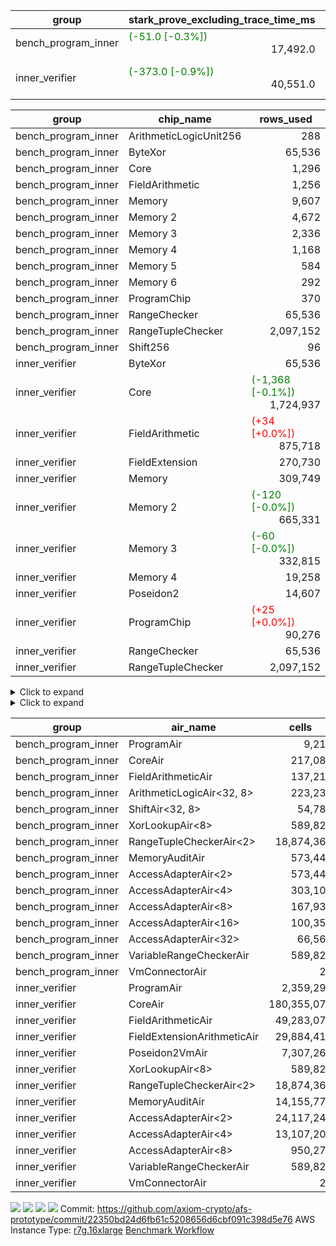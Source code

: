| group | stark_prove_excluding_trace_time_ms | total_cells | total_cells_used | total_proof_time_ms | trace_gen_time_ms | verify_program_compile_ms |
| --- | --- | --- | --- | --- | --- | --- |
| bench_program_inner | <span style="color: green">(-51.0 [-0.3%])</span> <div style='text-align: right'>17,492.0</div>  | <div style='text-align: right'>22,480,404</div>  | <div style='text-align: right'>2,730,425</div>  | <span style="color: green">(-51.0 [-0.3%])</span> <div style='text-align: right'>17,611.0</div>  | <div style='text-align: right'>119.0</div>  |  |
| inner_verifier | <span style="color: green">(-373.0 [-0.9%])</span> <div style='text-align: right'>40,551.0</div>  | <div style='text-align: right'>341,573,652</div>  | <span style="color: green">(-91,334 [-0.1%])</span> <div style='text-align: right'>178,284,833</div>  | <span style="color: green">(-356.0 [-0.6%])</span> <div style='text-align: right'>56,070.0</div>  | <span style="color: red">(+17.0 [+0.1%])</span> <div style='text-align: right'>15,519.0</div>  | <span style="color: green">(-4.0 [-1.0%])</span> <div style='text-align: right'>393.0</div>  |

| group | chip_name | rows_used |
| --- | --- | --- |
| bench_program_inner | ArithmeticLogicUnit256 | <div style='text-align: right'>288</div>  |
| bench_program_inner | ByteXor | <div style='text-align: right'>65,536</div>  |
| bench_program_inner | Core | <div style='text-align: right'>1,296</div>  |
| bench_program_inner | FieldArithmetic | <div style='text-align: right'>1,256</div>  |
| bench_program_inner | Memory | <div style='text-align: right'>9,607</div>  |
| bench_program_inner | Memory 2 | <div style='text-align: right'>4,672</div>  |
| bench_program_inner | Memory 3 | <div style='text-align: right'>2,336</div>  |
| bench_program_inner | Memory 4 | <div style='text-align: right'>1,168</div>  |
| bench_program_inner | Memory 5 | <div style='text-align: right'>584</div>  |
| bench_program_inner | Memory 6 | <div style='text-align: right'>292</div>  |
| bench_program_inner | ProgramChip | <div style='text-align: right'>370</div>  |
| bench_program_inner | RangeChecker | <div style='text-align: right'>65,536</div>  |
| bench_program_inner | RangeTupleChecker | <div style='text-align: right'>2,097,152</div>  |
| bench_program_inner | Shift256 | <div style='text-align: right'>96</div>  |
| inner_verifier | ByteXor | <div style='text-align: right'>65,536</div>  |
| inner_verifier | Core | <span style="color: green">(-1,368 [-0.1%])</span> <div style='text-align: right'>1,724,937</div>  |
| inner_verifier | FieldArithmetic | <span style="color: red">(+34 [+0.0%])</span> <div style='text-align: right'>875,718</div>  |
| inner_verifier | FieldExtension | <div style='text-align: right'>270,730</div>  |
| inner_verifier | Memory | <div style='text-align: right'>309,749</div>  |
| inner_verifier | Memory 2 | <span style="color: green">(-120 [-0.0%])</span> <div style='text-align: right'>665,331</div>  |
| inner_verifier | Memory 3 | <span style="color: green">(-60 [-0.0%])</span> <div style='text-align: right'>332,815</div>  |
| inner_verifier | Memory 4 | <div style='text-align: right'>19,258</div>  |
| inner_verifier | Poseidon2 | <div style='text-align: right'>14,607</div>  |
| inner_verifier | ProgramChip | <span style="color: red">(+25 [+0.0%])</span> <div style='text-align: right'>90,276</div>  |
| inner_verifier | RangeChecker | <div style='text-align: right'>65,536</div>  |
| inner_verifier | RangeTupleChecker | <div style='text-align: right'>2,097,152</div>  |

<details>
<summary>Click to expand</summary>

| group | dsl_ir | opcode | frequency |
| --- | --- | --- | --- |
| bench_program_inner |  | JAL | <div style='text-align: right'>1</div>  |
| bench_program_inner |  | STOREW | <div style='text-align: right'>2</div>  |
| bench_program_inner | Add256 | ADD<32,8> | <div style='text-align: right'>64</div>  |
| bench_program_inner | AddVI | ADD | <div style='text-align: right'>448</div>  |
| bench_program_inner | Alloc | ADD | <div style='text-align: right'>388</div>  |
| bench_program_inner | Alloc | LOADW | <div style='text-align: right'>388</div>  |
| bench_program_inner | Alloc | MUL | <div style='text-align: right'>388</div>  |
| bench_program_inner | And256 | AND<32,8> | <div style='text-align: right'>32</div>  |
| bench_program_inner | EqualTo256 | EQ<32,8> | <div style='text-align: right'>32</div>  |
| bench_program_inner | For | ADD | <div style='text-align: right'>32</div>  |
| bench_program_inner | For | BNE | <div style='text-align: right'>33</div>  |
| bench_program_inner | For | JAL | <div style='text-align: right'>1</div>  |
| bench_program_inner | For | STOREW | <div style='text-align: right'>1</div>  |
| bench_program_inner | Halt | TERMINATE | <div style='text-align: right'>1</div>  |
| bench_program_inner | IfEqI | BNE | <div style='text-align: right'>128</div>  |
| bench_program_inner | ImmV | STOREW | <div style='text-align: right'>517</div>  |
| bench_program_inner | LessThanI256 | SLT<32,8> | <div style='text-align: right'>32</div>  |
| bench_program_inner | LessThanU256 | LT<32,8> | <div style='text-align: right'>32</div>  |
| bench_program_inner | LoadV | LOADW | <div style='text-align: right'>96</div>  |
| bench_program_inner | Or256 | OR<32,8> | <div style='text-align: right'>32</div>  |
| bench_program_inner | ShiftLeft256 | SLL<32,8> | <div style='text-align: right'>32</div>  |
| bench_program_inner | ShiftRightArith256 | SRA<32,8> | <div style='text-align: right'>32</div>  |
| bench_program_inner | ShiftRightLogic256 | SRL<32,8> | <div style='text-align: right'>32</div>  |
| bench_program_inner | StoreV | STOREW | <div style='text-align: right'>128</div>  |
| bench_program_inner | Sub256 | SUB<32,8> | <div style='text-align: right'>32</div>  |
| bench_program_inner | Xor256 | XOR<32,8> | <div style='text-align: right'>32</div>  |
| inner_verifier |  | JAL | <div style='text-align: right'>1</div>  |
| inner_verifier |  | STOREW | <div style='text-align: right'>2</div>  |
| inner_verifier | AddE | FE4ADD | <div style='text-align: right'>69,594</div>  |
| inner_verifier | AddEFFI | LOADW | <div style='text-align: right'>147</div>  |
| inner_verifier | AddEFFI | STOREW | <div style='text-align: right'>441</div>  |
| inner_verifier | AddEFI | ADD | <div style='text-align: right'>156</div>  |
| inner_verifier | AddEI | ADD | <div style='text-align: right'>27,428</div>  |
| inner_verifier | AddFI | ADD | <span style="color: green">(-26 [-0.1%])</span> <div style='text-align: right'>22,112</div>  |
| inner_verifier | AddV | ADD | <div style='text-align: right'>8,513</div>  |
| inner_verifier | AddVI | ADD | <span style="color: red">(+60 [+0.0%])</span> <div style='text-align: right'>167,923</div>  |
| inner_verifier | Alloc | ADD | <div style='text-align: right'>31,675</div>  |
| inner_verifier | Alloc | LOADW | <div style='text-align: right'>31,675</div>  |
| inner_verifier | Alloc | MUL | <div style='text-align: right'>18,862</div>  |
| inner_verifier | AssertEqE | BNE | <div style='text-align: right'>144</div>  |
| inner_verifier | AssertEqEI | BNE | <div style='text-align: right'>4</div>  |
| inner_verifier | AssertEqF | BNE | <div style='text-align: right'>4,894</div>  |
| inner_verifier | AssertEqV | BNE | <div style='text-align: right'>1,300</div>  |
| inner_verifier | AssertEqVI | BNE | <span style="color: red">(+30 [+19.9%])</span> <div style='text-align: right'>181</div>  |
| inner_verifier | CycleTrackerEnd | CT_END | <div style='text-align: right'>38,416</div>  |
| inner_verifier | CycleTrackerStart | CT_START | <div style='text-align: right'>38,416</div>  |
| inner_verifier | DivE | BBE4DIV | <div style='text-align: right'>59,859</div>  |
| inner_verifier | DivEIN | BBE4DIV | <div style='text-align: right'>37</div>  |
| inner_verifier | DivEIN | STOREW | <div style='text-align: right'>148</div>  |
| inner_verifier | DivFIN | DIV | <div style='text-align: right'>89</div>  |
| inner_verifier | For | ADD | <div style='text-align: right'>275,889</div>  |
| inner_verifier | For | BNE | <div style='text-align: right'>299,947</div>  |
| inner_verifier | For | JAL | <div style='text-align: right'>24,058</div>  |
| inner_verifier | For | LOADW | <div style='text-align: right'>1,197</div>  |
| inner_verifier | For | STOREW | <div style='text-align: right'>22,861</div>  |
| inner_verifier | Halt | TERMINATE | <div style='text-align: right'>1</div>  |
| inner_verifier | HintBitsF | HINT_BITS | <div style='text-align: right'>22</div>  |
| inner_verifier | HintInputVec | HINT_INPUT | <div style='text-align: right'>12,813</div>  |
| inner_verifier | IfEq | BNE | <div style='text-align: right'>8,354</div>  |
| inner_verifier | IfEqI | BNE | <div style='text-align: right'>67,123</div>  |
| inner_verifier | IfEqI | JAL | <span style="color: green">(-1,669 [-9.8%])</span> <div style='text-align: right'>15,392</div>  |
| inner_verifier | IfNe | BEQ | <div style='text-align: right'>9,618</div>  |
| inner_verifier | IfNe | JAL | <div style='text-align: right'>25</div>  |
| inner_verifier | IfNeI | BEQ | <span style="color: red">(+45 [+3.7%])</span> <div style='text-align: right'>1,252</div>  |
| inner_verifier | ImmE | STOREW | <div style='text-align: right'>7,216</div>  |
| inner_verifier | ImmF | STOREW | <div style='text-align: right'>18,067</div>  |
| inner_verifier | ImmV | STOREW | <span style="color: red">(+1 [+0.0%])</span> <div style='text-align: right'>15,218</div>  |
| inner_verifier | LoadE | LOADW | <div style='text-align: right'>16,736</div>  |
| inner_verifier | LoadE | LOADW2 | <div style='text-align: right'>264,744</div>  |
| inner_verifier | LoadF | LOADW | <div style='text-align: right'>13,948</div>  |
| inner_verifier | LoadF | LOADW2 | <div style='text-align: right'>97,659</div>  |
| inner_verifier | LoadV | LOADW | <div style='text-align: right'>15,189</div>  |
| inner_verifier | LoadV | LOADW2 | <span style="color: red">(+225 [+0.3%])</span> <div style='text-align: right'>88,949</div>  |
| inner_verifier | MulE | BBE4MUL | <div style='text-align: right'>135,332</div>  |
| inner_verifier | MulEF | MUL | <div style='text-align: right'>2,060</div>  |
| inner_verifier | MulEFI | MUL | <div style='text-align: right'>536</div>  |
| inner_verifier | MulEI | BBE4MUL | <div style='text-align: right'>1,669</div>  |
| inner_verifier | MulEI | STOREW | <div style='text-align: right'>6,676</div>  |
| inner_verifier | MulF | MUL | <div style='text-align: right'>41,097</div>  |
| inner_verifier | MulFI | MUL | <div style='text-align: right'>15</div>  |
| inner_verifier | MulV | MUL | <div style='text-align: right'>682</div>  |
| inner_verifier | MulVI | MUL | <div style='text-align: right'>11,326</div>  |
| inner_verifier | NegE | MUL | <div style='text-align: right'>140</div>  |
| inner_verifier | Poseidon2CompressBabyBear | COMP_POS2 | <div style='text-align: right'>10,059</div>  |
| inner_verifier | Poseidon2PermuteBabyBear | PERM_POS2 | <div style='text-align: right'>4,548</div>  |
| inner_verifier | StoreE | STOREW | <div style='text-align: right'>12,624</div>  |
| inner_verifier | StoreE | STOREW2 | <div style='text-align: right'>13,860</div>  |
| inner_verifier | StoreF | STOREW | <div style='text-align: right'>15,414</div>  |
| inner_verifier | StoreF | STOREW2 | <div style='text-align: right'>35,176</div>  |
| inner_verifier | StoreHintWord | ADD | <div style='text-align: right'>121,525</div>  |
| inner_verifier | StoreHintWord | SHINTW | <div style='text-align: right'>135,020</div>  |
| inner_verifier | StoreV | STOREW | <div style='text-align: right'>1,702</div>  |
| inner_verifier | StoreV | STOREW2 | <div style='text-align: right'>31,889</div>  |
| inner_verifier | SubE | FE4SUB | <div style='text-align: right'>4,239</div>  |
| inner_verifier | SubEF | LOADW | <div style='text-align: right'>356,418</div>  |
| inner_verifier | SubEF | SUB | <div style='text-align: right'>118,806</div>  |
| inner_verifier | SubEFI | ADD | <div style='text-align: right'>596</div>  |
| inner_verifier | SubEI | ADD | <div style='text-align: right'>296</div>  |
| inner_verifier | SubV | SUB | <div style='text-align: right'>24,165</div>  |
| inner_verifier | SubVI | SUB | <div style='text-align: right'>1,386</div>  |
| inner_verifier | SubVIN | SUB | <div style='text-align: right'>441</div>  |

</details>

<details>
<summary>Click to expand</summary>

| group | air_name | dsl_ir | opcode | cells_used |
| --- | --- | --- | --- | --- |
| bench_program_inner | Audit |  | JAL | <div style='text-align: right'>19</div>  |
| bench_program_inner | CoreAir |  | JAL | <div style='text-align: right'>62</div>  |
| bench_program_inner | Audit |  | STOREW | <div style='text-align: right'>38</div>  |
| bench_program_inner | CoreAir |  | STOREW | <div style='text-align: right'>124</div>  |
| bench_program_inner | AccessAdapter<16> | Add256 | ADD<32,8> | <div style='text-align: right'>3,300</div>  |
| bench_program_inner | AccessAdapter<2> | Add256 | ADD<32,8> | <div style='text-align: right'>11,616</div>  |
| bench_program_inner | AccessAdapter<32> | Add256 | ADD<32,8> | <div style='text-align: right'>2,706</div>  |
| bench_program_inner | AccessAdapter<4> | Add256 | ADD<32,8> | <div style='text-align: right'>6,864</div>  |
| bench_program_inner | AccessAdapter<8> | Add256 | ADD<32,8> | <div style='text-align: right'>4,488</div>  |
| bench_program_inner | ArithmeticLogicAir<32, 8> | Add256 | ADD<32,8> | <div style='text-align: right'>11,008</div>  |
| bench_program_inner | Audit | Add256 | ADD<32,8> | <div style='text-align: right'>38,912</div>  |
| bench_program_inner | Audit | AddVI | ADD | <div style='text-align: right'>38</div>  |
| bench_program_inner | FieldArithmeticAir | AddVI | ADD | <div style='text-align: right'>13,888</div>  |
| bench_program_inner | FieldArithmeticAir | Alloc | ADD | <div style='text-align: right'>12,028</div>  |
| bench_program_inner | Audit | Alloc | LOADW | <div style='text-align: right'>285</div>  |
| bench_program_inner | CoreAir | Alloc | LOADW | <div style='text-align: right'>24,056</div>  |
| bench_program_inner | FieldArithmeticAir | Alloc | MUL | <div style='text-align: right'>12,028</div>  |
| bench_program_inner | AccessAdapter<16> | And256 | AND<32,8> | <div style='text-align: right'>1,600</div>  |
| bench_program_inner | AccessAdapter<2> | And256 | AND<32,8> | <div style='text-align: right'>5,632</div>  |
| bench_program_inner | AccessAdapter<32> | And256 | AND<32,8> | <div style='text-align: right'>1,312</div>  |
| bench_program_inner | AccessAdapter<4> | And256 | AND<32,8> | <div style='text-align: right'>3,328</div>  |
| bench_program_inner | AccessAdapter<8> | And256 | AND<32,8> | <div style='text-align: right'>2,176</div>  |
| bench_program_inner | ArithmeticLogicAir<32, 8> | And256 | AND<32,8> | <div style='text-align: right'>5,504</div>  |
| bench_program_inner | Audit | And256 | AND<32,8> | <div style='text-align: right'>19,456</div>  |
| bench_program_inner | ArithmeticLogicAir<32, 8> | EqualTo256 | EQ<32,8> | <div style='text-align: right'>5,504</div>  |
| bench_program_inner | Audit | EqualTo256 | EQ<32,8> | <div style='text-align: right'>608</div>  |
| bench_program_inner | FieldArithmeticAir | For | ADD | <div style='text-align: right'>992</div>  |
| bench_program_inner | CoreAir | For | BNE | <div style='text-align: right'>2,046</div>  |
| bench_program_inner | CoreAir | For | JAL | <div style='text-align: right'>62</div>  |
| bench_program_inner | Audit | For | STOREW | <div style='text-align: right'>19</div>  |
| bench_program_inner | CoreAir | For | STOREW | <div style='text-align: right'>62</div>  |
| bench_program_inner | CoreAir | Halt | TERMINATE | <div style='text-align: right'>62</div>  |
| bench_program_inner | CoreAir | IfEqI | BNE | <div style='text-align: right'>7,936</div>  |
| bench_program_inner | Audit | ImmV | STOREW | <div style='text-align: right'>2,717</div>  |
| bench_program_inner | CoreAir | ImmV | STOREW | <div style='text-align: right'>32,054</div>  |
| bench_program_inner | ArithmeticLogicAir<32, 8> | LessThanI256 | SLT<32,8> | <div style='text-align: right'>5,504</div>  |
| bench_program_inner | Audit | LessThanI256 | SLT<32,8> | <div style='text-align: right'>608</div>  |
| bench_program_inner | ArithmeticLogicAir<32, 8> | LessThanU256 | LT<32,8> | <div style='text-align: right'>5,504</div>  |
| bench_program_inner | Audit | LessThanU256 | LT<32,8> | <div style='text-align: right'>608</div>  |
| bench_program_inner | Audit | LoadV | LOADW | <div style='text-align: right'>57</div>  |
| bench_program_inner | CoreAir | LoadV | LOADW | <div style='text-align: right'>5,952</div>  |
| bench_program_inner | AccessAdapter<16> | Or256 | OR<32,8> | <div style='text-align: right'>1,600</div>  |
| bench_program_inner | AccessAdapter<2> | Or256 | OR<32,8> | <div style='text-align: right'>5,632</div>  |
| bench_program_inner | AccessAdapter<32> | Or256 | OR<32,8> | <div style='text-align: right'>1,312</div>  |
| bench_program_inner | AccessAdapter<4> | Or256 | OR<32,8> | <div style='text-align: right'>3,328</div>  |
| bench_program_inner | AccessAdapter<8> | Or256 | OR<32,8> | <div style='text-align: right'>2,176</div>  |
| bench_program_inner | ArithmeticLogicAir<32, 8> | Or256 | OR<32,8> | <div style='text-align: right'>5,504</div>  |
| bench_program_inner | Audit | Or256 | OR<32,8> | <div style='text-align: right'>19,456</div>  |
| bench_program_inner | AccessAdapter<16> | ShiftLeft256 | SLL<32,8> | <div style='text-align: right'>1,600</div>  |
| bench_program_inner | AccessAdapter<2> | ShiftLeft256 | SLL<32,8> | <div style='text-align: right'>5,632</div>  |
| bench_program_inner | AccessAdapter<32> | ShiftLeft256 | SLL<32,8> | <div style='text-align: right'>1,312</div>  |
| bench_program_inner | AccessAdapter<4> | ShiftLeft256 | SLL<32,8> | <div style='text-align: right'>3,328</div>  |
| bench_program_inner | AccessAdapter<8> | ShiftLeft256 | SLL<32,8> | <div style='text-align: right'>2,176</div>  |
| bench_program_inner | Audit | ShiftLeft256 | SLL<32,8> | <div style='text-align: right'>19,456</div>  |
| bench_program_inner | ShiftAir<32, 8> | ShiftLeft256 | SLL<32,8> | <div style='text-align: right'>7,552</div>  |
| bench_program_inner | AccessAdapter<16> | ShiftRightArith256 | SRA<32,8> | <div style='text-align: right'>1,600</div>  |
| bench_program_inner | AccessAdapter<2> | ShiftRightArith256 | SRA<32,8> | <div style='text-align: right'>5,632</div>  |
| bench_program_inner | AccessAdapter<32> | ShiftRightArith256 | SRA<32,8> | <div style='text-align: right'>1,312</div>  |
| bench_program_inner | AccessAdapter<4> | ShiftRightArith256 | SRA<32,8> | <div style='text-align: right'>3,328</div>  |
| bench_program_inner | AccessAdapter<8> | ShiftRightArith256 | SRA<32,8> | <div style='text-align: right'>2,176</div>  |
| bench_program_inner | Audit | ShiftRightArith256 | SRA<32,8> | <div style='text-align: right'>19,456</div>  |
| bench_program_inner | ShiftAir<32, 8> | ShiftRightArith256 | SRA<32,8> | <div style='text-align: right'>7,552</div>  |
| bench_program_inner | AccessAdapter<16> | ShiftRightLogic256 | SRL<32,8> | <div style='text-align: right'>1,650</div>  |
| bench_program_inner | AccessAdapter<2> | ShiftRightLogic256 | SRL<32,8> | <div style='text-align: right'>5,808</div>  |
| bench_program_inner | AccessAdapter<32> | ShiftRightLogic256 | SRL<32,8> | <div style='text-align: right'>1,353</div>  |
| bench_program_inner | AccessAdapter<4> | ShiftRightLogic256 | SRL<32,8> | <div style='text-align: right'>3,432</div>  |
| bench_program_inner | AccessAdapter<8> | ShiftRightLogic256 | SRL<32,8> | <div style='text-align: right'>2,244</div>  |
| bench_program_inner | Audit | ShiftRightLogic256 | SRL<32,8> | <div style='text-align: right'>19,456</div>  |
| bench_program_inner | ShiftAir<32, 8> | ShiftRightLogic256 | SRL<32,8> | <div style='text-align: right'>7,552</div>  |
| bench_program_inner | Audit | StoreV | STOREW | <div style='text-align: right'>2,432</div>  |
| bench_program_inner | CoreAir | StoreV | STOREW | <div style='text-align: right'>7,936</div>  |
| bench_program_inner | AccessAdapter<16> | Sub256 | SUB<32,8> | <div style='text-align: right'>1,650</div>  |
| bench_program_inner | AccessAdapter<2> | Sub256 | SUB<32,8> | <div style='text-align: right'>5,808</div>  |
| bench_program_inner | AccessAdapter<32> | Sub256 | SUB<32,8> | <div style='text-align: right'>1,353</div>  |
| bench_program_inner | AccessAdapter<4> | Sub256 | SUB<32,8> | <div style='text-align: right'>3,432</div>  |
| bench_program_inner | AccessAdapter<8> | Sub256 | SUB<32,8> | <div style='text-align: right'>2,244</div>  |
| bench_program_inner | ArithmeticLogicAir<32, 8> | Sub256 | SUB<32,8> | <div style='text-align: right'>5,504</div>  |
| bench_program_inner | Audit | Sub256 | SUB<32,8> | <div style='text-align: right'>19,456</div>  |
| bench_program_inner | AccessAdapter<16> | Xor256 | XOR<32,8> | <div style='text-align: right'>1,600</div>  |
| bench_program_inner | AccessAdapter<2> | Xor256 | XOR<32,8> | <div style='text-align: right'>5,632</div>  |
| bench_program_inner | AccessAdapter<32> | Xor256 | XOR<32,8> | <div style='text-align: right'>1,312</div>  |
| bench_program_inner | AccessAdapter<4> | Xor256 | XOR<32,8> | <div style='text-align: right'>3,328</div>  |
| bench_program_inner | AccessAdapter<8> | Xor256 | XOR<32,8> | <div style='text-align: right'>2,176</div>  |
| bench_program_inner | ArithmeticLogicAir<32, 8> | Xor256 | XOR<32,8> | <div style='text-align: right'>5,504</div>  |
| bench_program_inner | Audit | Xor256 | XOR<32,8> | <div style='text-align: right'>19,456</div>  |
| inner_verifier | Audit |  | JAL | <div style='text-align: right'>19</div>  |
| inner_verifier | CoreAir |  | JAL | <div style='text-align: right'>66</div>  |
| inner_verifier | Audit |  | STOREW | <div style='text-align: right'>38</div>  |
| inner_verifier | CoreAir |  | STOREW | <div style='text-align: right'>132</div>  |
| inner_verifier | AccessAdapter<2> | AddE | FE4ADD | <div style='text-align: right'>216,524</div>  |
| inner_verifier | AccessAdapter<4> | AddE | FE4ADD | <div style='text-align: right'>127,946</div>  |
| inner_verifier | Audit | AddE | FE4ADD | <div style='text-align: right'>412,984</div>  |
| inner_verifier | FieldExtensionArithmeticAir | AddE | FE4ADD | <div style='text-align: right'>2,853,354</div>  |
| inner_verifier | AccessAdapter<2> | AddEFFI | LOADW | <div style='text-align: right'>1,111</div>  |
| inner_verifier | AccessAdapter<4> | AddEFFI | LOADW | <div style='text-align: right'>1,313</div>  |
| inner_verifier | Audit | AddEFFI | LOADW | <div style='text-align: right'>418</div>  |
| inner_verifier | CoreAir | AddEFFI | LOADW | <div style='text-align: right'>9,702</div>  |
| inner_verifier | AccessAdapter<2> | AddEFFI | STOREW | <div style='text-align: right'>1,111</div>  |
| inner_verifier | Audit | AddEFFI | STOREW | <div style='text-align: right'>1,254</div>  |
| inner_verifier | CoreAir | AddEFFI | STOREW | <div style='text-align: right'>29,106</div>  |
| inner_verifier | AccessAdapter<2> | AddEFI | ADD | <div style='text-align: right'>506</div>  |
| inner_verifier | AccessAdapter<4> | AddEFI | ADD | <div style='text-align: right'>299</div>  |
| inner_verifier | Audit | AddEFI | ADD | <div style='text-align: right'>2,280</div>  |
| inner_verifier | FieldArithmeticAir | AddEFI | ADD | <div style='text-align: right'>4,836</div>  |
| inner_verifier | AccessAdapter<2> | AddEI | ADD | <span style="color: green">(-660 [-0.4%])</span> <div style='text-align: right'>159,214</div>  |
| inner_verifier | AccessAdapter<4> | AddEI | ADD | <span style="color: green">(-390 [-0.4%])</span> <div style='text-align: right'>94,081</div>  |
| inner_verifier | Audit | AddEI | ADD | <div style='text-align: right'>350,208</div>  |
| inner_verifier | FieldArithmeticAir | AddEI | ADD | <div style='text-align: right'>850,268</div>  |
| inner_verifier | Audit | AddFI | ADD | <div style='text-align: right'>437</div>  |
| inner_verifier | FieldArithmeticAir | AddFI | ADD | <span style="color: green">(-806 [-0.1%])</span> <div style='text-align: right'>685,472</div>  |
| inner_verifier | Audit | AddV | ADD | <div style='text-align: right'>38</div>  |
| inner_verifier | FieldArithmeticAir | AddV | ADD | <div style='text-align: right'>263,903</div>  |
| inner_verifier | Audit | AddVI | ADD | <span style="color: green">(-38 [-0.3%])</span> <div style='text-align: right'>14,953</div>  |
| inner_verifier | FieldArithmeticAir | AddVI | ADD | <span style="color: red">(+1,860 [+0.0%])</span> <div style='text-align: right'>5,205,613</div>  |
| inner_verifier | FieldArithmeticAir | Alloc | ADD | <div style='text-align: right'>981,925</div>  |
| inner_verifier | Audit | Alloc | LOADW | <span style="color: red">(+19 [+1.2%])</span> <div style='text-align: right'>1,653</div>  |
| inner_verifier | CoreAir | Alloc | LOADW | <div style='text-align: right'>2,090,550</div>  |
| inner_verifier | AccessAdapter<2> | Alloc | MUL | <div style='text-align: right'>22</div>  |
| inner_verifier | AccessAdapter<4> | Alloc | MUL | <div style='text-align: right'>26</div>  |
| inner_verifier | FieldArithmeticAir | Alloc | MUL | <div style='text-align: right'>584,722</div>  |
| inner_verifier | AccessAdapter<2> | AssertEqE | BNE | <div style='text-align: right'>792</div>  |
| inner_verifier | AccessAdapter<4> | AssertEqE | BNE | <div style='text-align: right'>468</div>  |
| inner_verifier | CoreAir | AssertEqE | BNE | <div style='text-align: right'>9,504</div>  |
| inner_verifier | AccessAdapter<2> | AssertEqEI | BNE | <div style='text-align: right'>22</div>  |
| inner_verifier | AccessAdapter<4> | AssertEqEI | BNE | <div style='text-align: right'>13</div>  |
| inner_verifier | CoreAir | AssertEqEI | BNE | <div style='text-align: right'>264</div>  |
| inner_verifier | CoreAir | AssertEqF | BNE | <div style='text-align: right'>323,004</div>  |
| inner_verifier | CoreAir | AssertEqV | BNE | <div style='text-align: right'>85,800</div>  |
| inner_verifier | CoreAir | AssertEqVI | BNE | <span style="color: red">(+1,980 [+19.9%])</span> <div style='text-align: right'>11,946</div>  |
| inner_verifier | CoreAir | CycleTrackerEnd | CT_END | <div style='text-align: right'>2,535,456</div>  |
| inner_verifier | CoreAir | CycleTrackerStart | CT_START | <div style='text-align: right'>2,535,456</div>  |
| inner_verifier | AccessAdapter<2> | DivE | BBE4DIV | <div style='text-align: right'>2,614,084</div>  |
| inner_verifier | AccessAdapter<4> | DivE | BBE4DIV | <div style='text-align: right'>1,544,686</div>  |
| inner_verifier | FieldExtensionArithmeticAir | DivE | BBE4DIV | <div style='text-align: right'>2,454,219</div>  |
| inner_verifier | AccessAdapter<2> | DivEIN | BBE4DIV | <div style='text-align: right'>1,496</div>  |
| inner_verifier | AccessAdapter<4> | DivEIN | BBE4DIV | <div style='text-align: right'>884</div>  |
| inner_verifier | Audit | DivEIN | BBE4DIV | <div style='text-align: right'>456</div>  |
| inner_verifier | FieldExtensionArithmeticAir | DivEIN | BBE4DIV | <div style='text-align: right'>1,517</div>  |
| inner_verifier | AccessAdapter<2> | DivEIN | STOREW | <div style='text-align: right'>528</div>  |
| inner_verifier | AccessAdapter<4> | DivEIN | STOREW | <div style='text-align: right'>143</div>  |
| inner_verifier | CoreAir | DivEIN | STOREW | <div style='text-align: right'>9,768</div>  |
| inner_verifier | FieldArithmeticAir | DivFIN | DIV | <div style='text-align: right'>2,759</div>  |
| inner_verifier | FieldArithmeticAir | For | ADD | <div style='text-align: right'>8,552,559</div>  |
| inner_verifier | CoreAir | For | BNE | <div style='text-align: right'>19,796,502</div>  |
| inner_verifier | AccessAdapter<2> | For | JAL | <div style='text-align: right'>528</div>  |
| inner_verifier | AccessAdapter<4> | For | JAL | <div style='text-align: right'>624</div>  |
| inner_verifier | CoreAir | For | JAL | <div style='text-align: right'>1,587,828</div>  |
| inner_verifier | Audit | For | LOADW | <div style='text-align: right'>399</div>  |
| inner_verifier | CoreAir | For | LOADW | <div style='text-align: right'>79,002</div>  |
| inner_verifier | Audit | For | STOREW | <span style="color: red">(+19 [+1.9%])</span> <div style='text-align: right'>1,045</div>  |
| inner_verifier | CoreAir | For | STOREW | <div style='text-align: right'>1,508,826</div>  |
| inner_verifier | CoreAir | Halt | TERMINATE | <div style='text-align: right'>66</div>  |
| inner_verifier | CoreAir | HintBitsF | HINT_BITS | <div style='text-align: right'>1,452</div>  |
| inner_verifier | CoreAir | HintInputVec | HINT_INPUT | <div style='text-align: right'>845,658</div>  |
| inner_verifier | CoreAir | IfEq | BNE | <div style='text-align: right'>551,364</div>  |
| inner_verifier | CoreAir | IfEqI | BNE | <div style='text-align: right'>4,430,118</div>  |
| inner_verifier | CoreAir | IfEqI | JAL | <span style="color: green">(-110,154 [-9.8%])</span> <div style='text-align: right'>1,015,872</div>  |
| inner_verifier | CoreAir | IfNe | BEQ | <div style='text-align: right'>634,788</div>  |
| inner_verifier | CoreAir | IfNe | JAL | <div style='text-align: right'>1,650</div>  |
| inner_verifier | CoreAir | IfNeI | BEQ | <span style="color: red">(+2,970 [+3.7%])</span> <div style='text-align: right'>82,632</div>  |
| inner_verifier | AccessAdapter<2> | ImmE | STOREW | <div style='text-align: right'>3,366</div>  |
| inner_verifier | AccessAdapter<4> | ImmE | STOREW | <div style='text-align: right'>1,989</div>  |
| inner_verifier | Audit | ImmE | STOREW | <div style='text-align: right'>116,280</div>  |
| inner_verifier | CoreAir | ImmE | STOREW | <div style='text-align: right'>476,256</div>  |
| inner_verifier | Audit | ImmF | STOREW | <div style='text-align: right'>2,337</div>  |
| inner_verifier | CoreAir | ImmF | STOREW | <div style='text-align: right'>1,192,422</div>  |
| inner_verifier | Audit | ImmV | STOREW | <div style='text-align: right'>15,048</div>  |
| inner_verifier | CoreAir | ImmV | STOREW | <span style="color: red">(+66 [+0.0%])</span> <div style='text-align: right'>1,004,388</div>  |
| inner_verifier | AccessAdapter<2> | LoadE | LOADW | <div style='text-align: right'>66,330</div>  |
| inner_verifier | AccessAdapter<4> | LoadE | LOADW | <div style='text-align: right'>39,195</div>  |
| inner_verifier | Audit | LoadE | LOADW | <div style='text-align: right'>8,816</div>  |
| inner_verifier | CoreAir | LoadE | LOADW | <div style='text-align: right'>1,104,576</div>  |
| inner_verifier | AccessAdapter<2> | LoadE | LOADW2 | <div style='text-align: right'>29,634</div>  |
| inner_verifier | AccessAdapter<4> | LoadE | LOADW2 | <div style='text-align: right'>17,511</div>  |
| inner_verifier | Audit | LoadE | LOADW2 | <div style='text-align: right'>76</div>  |
| inner_verifier | CoreAir | LoadE | LOADW2 | <div style='text-align: right'>17,473,104</div>  |
| inner_verifier | AccessAdapter<2> | LoadF | LOADW | <div style='text-align: right'>26,796</div>  |
| inner_verifier | AccessAdapter<4> | LoadF | LOADW | <div style='text-align: right'>15,834</div>  |
| inner_verifier | AccessAdapter<8> | LoadF | LOADW | <div style='text-align: right'>10,353</div>  |
| inner_verifier | Audit | LoadF | LOADW | <div style='text-align: right'>475</div>  |
| inner_verifier | CoreAir | LoadF | LOADW | <div style='text-align: right'>920,568</div>  |
| inner_verifier | AccessAdapter<2> | LoadF | LOADW2 | <div style='text-align: right'>693</div>  |
| inner_verifier | AccessAdapter<4> | LoadF | LOADW2 | <div style='text-align: right'>416</div>  |
| inner_verifier | AccessAdapter<8> | LoadF | LOADW2 | <div style='text-align: right'>459</div>  |
| inner_verifier | Audit | LoadF | LOADW2 | <div style='text-align: right'>551</div>  |
| inner_verifier | CoreAir | LoadF | LOADW2 | <div style='text-align: right'>6,445,494</div>  |
| inner_verifier | Audit | LoadV | LOADW | <div style='text-align: right'>13,813</div>  |
| inner_verifier | CoreAir | LoadV | LOADW | <div style='text-align: right'>1,002,474</div>  |
| inner_verifier | Audit | LoadV | LOADW2 | <div style='text-align: right'>1,615</div>  |
| inner_verifier | CoreAir | LoadV | LOADW2 | <span style="color: red">(+14,850 [+0.3%])</span> <div style='text-align: right'>5,870,634</div>  |
| inner_verifier | AccessAdapter<2> | MulE | BBE4MUL | <span style="color: green">(-660 [-0.2%])</span> <div style='text-align: right'>427,372</div>  |
| inner_verifier | AccessAdapter<4> | MulE | BBE4MUL | <span style="color: green">(-390 [-0.2%])</span> <div style='text-align: right'>252,538</div>  |
| inner_verifier | Audit | MulE | BBE4MUL | <div style='text-align: right'>824,752</div>  |
| inner_verifier | FieldExtensionArithmeticAir | MulE | BBE4MUL | <div style='text-align: right'>5,548,612</div>  |
| inner_verifier | AccessAdapter<2> | MulEF | MUL | <div style='text-align: right'>10,340</div>  |
| inner_verifier | AccessAdapter<4> | MulEF | MUL | <div style='text-align: right'>6,110</div>  |
| inner_verifier | Audit | MulEF | MUL | <div style='text-align: right'>912</div>  |
| inner_verifier | FieldArithmeticAir | MulEF | MUL | <div style='text-align: right'>63,860</div>  |
| inner_verifier | AccessAdapter<2> | MulEFI | MUL | <div style='text-align: right'>2,068</div>  |
| inner_verifier | AccessAdapter<4> | MulEFI | MUL | <div style='text-align: right'>1,222</div>  |
| inner_verifier | Audit | MulEFI | MUL | <div style='text-align: right'>7,676</div>  |
| inner_verifier | FieldArithmeticAir | MulEFI | MUL | <div style='text-align: right'>16,616</div>  |
| inner_verifier | AccessAdapter<2> | MulEI | BBE4MUL | <div style='text-align: right'>82,368</div>  |
| inner_verifier | AccessAdapter<4> | MulEI | BBE4MUL | <div style='text-align: right'>48,672</div>  |
| inner_verifier | Audit | MulEI | BBE4MUL | <div style='text-align: right'>18,088</div>  |
| inner_verifier | FieldExtensionArithmeticAir | MulEI | BBE4MUL | <div style='text-align: right'>68,429</div>  |
| inner_verifier | AccessAdapter<2> | MulEI | STOREW | <div style='text-align: right'>36,432</div>  |
| inner_verifier | AccessAdapter<4> | MulEI | STOREW | <div style='text-align: right'>21,372</div>  |
| inner_verifier | Audit | MulEI | STOREW | <div style='text-align: right'>57</div>  |
| inner_verifier | CoreAir | MulEI | STOREW | <div style='text-align: right'>440,616</div>  |
| inner_verifier | Audit | MulF | MUL | <div style='text-align: right'>19</div>  |
| inner_verifier | FieldArithmeticAir | MulF | MUL | <div style='text-align: right'>1,274,007</div>  |
| inner_verifier | Audit | MulFI | MUL | <div style='text-align: right'>19</div>  |
| inner_verifier | FieldArithmeticAir | MulFI | MUL | <div style='text-align: right'>465</div>  |
| inner_verifier | Audit | MulV | MUL | <div style='text-align: right'>12,901</div>  |
| inner_verifier | FieldArithmeticAir | MulV | MUL | <div style='text-align: right'>21,142</div>  |
| inner_verifier | Audit | MulVI | MUL | <div style='text-align: right'>133</div>  |
| inner_verifier | FieldArithmeticAir | MulVI | MUL | <div style='text-align: right'>351,106</div>  |
| inner_verifier | AccessAdapter<2> | NegE | MUL | <div style='text-align: right'>836</div>  |
| inner_verifier | AccessAdapter<4> | NegE | MUL | <div style='text-align: right'>494</div>  |
| inner_verifier | Audit | NegE | MUL | <div style='text-align: right'>1,596</div>  |
| inner_verifier | FieldArithmeticAir | NegE | MUL | <div style='text-align: right'>4,340</div>  |
| inner_verifier | AccessAdapter<2> | Poseidon2CompressBabyBear | COMP_POS2 | <div style='text-align: right'>417,648</div>  |
| inner_verifier | AccessAdapter<4> | Poseidon2CompressBabyBear | COMP_POS2 | <div style='text-align: right'>246,792</div>  |
| inner_verifier | AccessAdapter<8> | Poseidon2CompressBabyBear | COMP_POS2 | <div style='text-align: right'>161,364</div>  |
| inner_verifier | Poseidon2VmAir<BabyBear> | Poseidon2CompressBabyBear | COMP_POS2 | <div style='text-align: right'>4,204,662</div>  |
| inner_verifier | AccessAdapter<2> | Poseidon2PermuteBabyBear | PERM_POS2 | <div style='text-align: right'>248,721</div>  |
| inner_verifier | AccessAdapter<4> | Poseidon2PermuteBabyBear | PERM_POS2 | <div style='text-align: right'>147,940</div>  |
| inner_verifier | AccessAdapter<8> | Poseidon2PermuteBabyBear | PERM_POS2 | <div style='text-align: right'>97,835</div>  |
| inner_verifier | Poseidon2VmAir<BabyBear> | Poseidon2PermuteBabyBear | PERM_POS2 | <div style='text-align: right'>1,901,064</div>  |
| inner_verifier | AccessAdapter<2> | StoreE | STOREW | <div style='text-align: right'>9,746</div>  |
| inner_verifier | AccessAdapter<4> | StoreE | STOREW | <div style='text-align: right'>5,759</div>  |
| inner_verifier | Audit | StoreE | STOREW | <div style='text-align: right'>239,856</div>  |
| inner_verifier | CoreAir | StoreE | STOREW | <div style='text-align: right'>833,184</div>  |
| inner_verifier | AccessAdapter<2> | StoreE | STOREW2 | <div style='text-align: right'>56,364</div>  |
| inner_verifier | AccessAdapter<4> | StoreE | STOREW2 | <div style='text-align: right'>33,306</div>  |
| inner_verifier | Audit | StoreE | STOREW2 | <div style='text-align: right'>35,112</div>  |
| inner_verifier | CoreAir | StoreE | STOREW2 | <div style='text-align: right'>914,760</div>  |
| inner_verifier | Audit | StoreF | STOREW | <div style='text-align: right'>292,866</div>  |
| inner_verifier | CoreAir | StoreF | STOREW | <div style='text-align: right'>1,017,324</div>  |
| inner_verifier | AccessAdapter<2> | StoreF | STOREW2 | <div style='text-align: right'>144,485</div>  |
| inner_verifier | AccessAdapter<4> | StoreF | STOREW2 | <div style='text-align: right'>86,346</div>  |
| inner_verifier | AccessAdapter<8> | StoreF | STOREW2 | <div style='text-align: right'>57,375</div>  |
| inner_verifier | Audit | StoreF | STOREW2 | <div style='text-align: right'>72,200</div>  |
| inner_verifier | CoreAir | StoreF | STOREW2 | <div style='text-align: right'>2,321,616</div>  |
| inner_verifier | FieldArithmeticAir | StoreHintWord | ADD | <div style='text-align: right'>3,767,275</div>  |
| inner_verifier | Audit | StoreHintWord | SHINTW | <div style='text-align: right'>2,565,380</div>  |
| inner_verifier | CoreAir | StoreHintWord | SHINTW | <div style='text-align: right'>8,911,320</div>  |
| inner_verifier | Audit | StoreV | STOREW | <div style='text-align: right'>32,338</div>  |
| inner_verifier | CoreAir | StoreV | STOREW | <div style='text-align: right'>112,332</div>  |
| inner_verifier | Audit | StoreV | STOREW2 | <div style='text-align: right'>603,212</div>  |
| inner_verifier | CoreAir | StoreV | STOREW2 | <div style='text-align: right'>2,104,674</div>  |
| inner_verifier | AccessAdapter<2> | SubE | FE4SUB | <div style='text-align: right'>142,692</div>  |
| inner_verifier | AccessAdapter<4> | SubE | FE4SUB | <div style='text-align: right'>84,318</div>  |
| inner_verifier | Audit | SubE | FE4SUB | <div style='text-align: right'>209,000</div>  |
| inner_verifier | FieldExtensionArithmeticAir | SubE | FE4SUB | <div style='text-align: right'>173,799</div>  |
| inner_verifier | AccessAdapter<2> | SubEF | LOADW | <div style='text-align: right'>1,306,866</div>  |
| inner_verifier | CoreAir | SubEF | LOADW | <div style='text-align: right'>23,523,588</div>  |
| inner_verifier | AccessAdapter<2> | SubEF | SUB | <div style='text-align: right'>1,306,866</div>  |
| inner_verifier | AccessAdapter<4> | SubEF | SUB | <div style='text-align: right'>1,544,478</div>  |
| inner_verifier | FieldArithmeticAir | SubEF | SUB | <div style='text-align: right'>3,682,986</div>  |
| inner_verifier | AccessAdapter<2> | SubEFI | ADD | <div style='text-align: right'>572</div>  |
| inner_verifier | AccessAdapter<4> | SubEFI | ADD | <div style='text-align: right'>338</div>  |
| inner_verifier | Audit | SubEFI | ADD | <div style='text-align: right'>9,576</div>  |
| inner_verifier | FieldArithmeticAir | SubEFI | ADD | <div style='text-align: right'>18,476</div>  |
| inner_verifier | AccessAdapter<2> | SubEI | ADD | <div style='text-align: right'>2,508</div>  |
| inner_verifier | AccessAdapter<4> | SubEI | ADD | <div style='text-align: right'>1,482</div>  |
| inner_verifier | Audit | SubEI | ADD | <div style='text-align: right'>912</div>  |
| inner_verifier | FieldArithmeticAir | SubEI | ADD | <div style='text-align: right'>9,176</div>  |
| inner_verifier | Audit | SubV | SUB | <div style='text-align: right'>76</div>  |
| inner_verifier | FieldArithmeticAir | SubV | SUB | <div style='text-align: right'>749,115</div>  |
| inner_verifier | Audit | SubVI | SUB | <div style='text-align: right'>13,357</div>  |
| inner_verifier | FieldArithmeticAir | SubVI | SUB | <div style='text-align: right'>42,966</div>  |
| inner_verifier | FieldArithmeticAir | SubVIN | SUB | <div style='text-align: right'>13,671</div>  |

</details>

| group | air_name | cells | constraints | interactions | main_cols | perm_cols | prep_cols | quotient_deg | rows |
| --- | --- | --- | --- | --- | --- | --- | --- | --- | --- |
| bench_program_inner | ProgramAir<BabyBear> | <div style='text-align: right'>9,216</div>  | <div style='text-align: right'>4</div>  | <div style='text-align: right'>1</div>  | <div style='text-align: right'>10</div>  | <div style='text-align: right'>8</div>  |  | <div style='text-align: right'>1</div>  | <div style='text-align: right'>512</div>  |
| bench_program_inner | CoreAir | <div style='text-align: right'>217,088</div>  | <div style='text-align: right'>115</div>  | <div style='text-align: right'>19</div>  | <div style='text-align: right'>62</div>  | <div style='text-align: right'>44</div>  |  | <div style='text-align: right'>2</div>  | <div style='text-align: right'>2,048</div>  |
| bench_program_inner | FieldArithmeticAir | <div style='text-align: right'>137,216</div>  | <div style='text-align: right'>28</div>  | <div style='text-align: right'>15</div>  | <div style='text-align: right'>31</div>  | <div style='text-align: right'>36</div>  |  | <div style='text-align: right'>2</div>  | <div style='text-align: right'>2,048</div>  |
| bench_program_inner | ArithmeticLogicAir<32, 8> | <div style='text-align: right'>223,232</div>  | <div style='text-align: right'>187</div>  | <div style='text-align: right'>65</div>  | <div style='text-align: right'>172</div>  | <div style='text-align: right'>264</div>  |  | <div style='text-align: right'>2</div>  | <div style='text-align: right'>512</div>  |
| bench_program_inner | ShiftAir<32, 8> | <div style='text-align: right'>54,784</div>  | <div style='text-align: right'>3,193</div>  | <div style='text-align: right'>93</div>  | <div style='text-align: right'>236</div>  | <div style='text-align: right'>192</div>  |  | <div style='text-align: right'>2</div>  | <div style='text-align: right'>128</div>  |
| bench_program_inner | XorLookupAir<8> | <div style='text-align: right'>589,824</div>  | <div style='text-align: right'>4</div>  | <div style='text-align: right'>1</div>  | <div style='text-align: right'>1</div>  | <div style='text-align: right'>8</div>  | <div style='text-align: right'>3</div>  | <div style='text-align: right'>1</div>  | <div style='text-align: right'>65,536</div>  |
| bench_program_inner | RangeTupleCheckerAir<2> | <div style='text-align: right'>18,874,368</div>  | <div style='text-align: right'>4</div>  | <div style='text-align: right'>1</div>  | <div style='text-align: right'>1</div>  | <div style='text-align: right'>8</div>  | <div style='text-align: right'>2</div>  | <div style='text-align: right'>1</div>  | <div style='text-align: right'>2,097,152</div>  |
| bench_program_inner | MemoryAuditAir | <div style='text-align: right'>573,440</div>  | <div style='text-align: right'>21</div>  | <div style='text-align: right'>6</div>  | <div style='text-align: right'>19</div>  | <div style='text-align: right'>16</div>  |  | <div style='text-align: right'>2</div>  | <div style='text-align: right'>16,384</div>  |
| bench_program_inner | AccessAdapterAir<2> | <div style='text-align: right'>573,440</div>  | <div style='text-align: right'>14</div>  | <div style='text-align: right'>5</div>  | <div style='text-align: right'>11</div>  | <div style='text-align: right'>24</div>  |  | <div style='text-align: right'>2</div>  | <div style='text-align: right'>16,384</div>  |
| bench_program_inner | AccessAdapterAir<4> | <div style='text-align: right'>303,104</div>  | <div style='text-align: right'>14</div>  | <div style='text-align: right'>5</div>  | <div style='text-align: right'>13</div>  | <div style='text-align: right'>24</div>  |  | <div style='text-align: right'>2</div>  | <div style='text-align: right'>8,192</div>  |
| bench_program_inner | AccessAdapterAir<8> | <div style='text-align: right'>167,936</div>  | <div style='text-align: right'>14</div>  | <div style='text-align: right'>5</div>  | <div style='text-align: right'>17</div>  | <div style='text-align: right'>24</div>  |  | <div style='text-align: right'>2</div>  | <div style='text-align: right'>4,096</div>  |
| bench_program_inner | AccessAdapterAir<16> | <div style='text-align: right'>100,352</div>  | <div style='text-align: right'>14</div>  | <div style='text-align: right'>5</div>  | <div style='text-align: right'>25</div>  | <div style='text-align: right'>24</div>  |  | <div style='text-align: right'>2</div>  | <div style='text-align: right'>2,048</div>  |
| bench_program_inner | AccessAdapterAir<32> | <div style='text-align: right'>66,560</div>  | <div style='text-align: right'>14</div>  | <div style='text-align: right'>5</div>  | <div style='text-align: right'>41</div>  | <div style='text-align: right'>24</div>  |  | <div style='text-align: right'>2</div>  | <div style='text-align: right'>1,024</div>  |
| bench_program_inner | VariableRangeCheckerAir | <div style='text-align: right'>589,824</div>  | <div style='text-align: right'>4</div>  | <div style='text-align: right'>1</div>  | <div style='text-align: right'>1</div>  | <div style='text-align: right'>8</div>  | <div style='text-align: right'>2</div>  | <div style='text-align: right'>1</div>  | <div style='text-align: right'>65,536</div>  |
| bench_program_inner | VmConnectorAir | <div style='text-align: right'>20</div>  | <div style='text-align: right'>4</div>  | <div style='text-align: right'>2</div>  | <div style='text-align: right'>2</div>  | <div style='text-align: right'>8</div>  | <div style='text-align: right'>1</div>  | <div style='text-align: right'>2</div>  | <div style='text-align: right'>2</div>  |
| inner_verifier | ProgramAir<BabyBear> | <div style='text-align: right'>2,359,296</div>  | <div style='text-align: right'>4</div>  | <div style='text-align: right'>1</div>  | <div style='text-align: right'>10</div>  | <div style='text-align: right'>8</div>  |  | <div style='text-align: right'>1</div>  | <div style='text-align: right'>131,072</div>  |
| inner_verifier | CoreAir | <div style='text-align: right'>180,355,072</div>  | <div style='text-align: right'>113</div>  | <div style='text-align: right'>19</div>  | <div style='text-align: right'>66</div>  | <div style='text-align: right'>20</div>  |  | <div style='text-align: right'>8</div>  | <div style='text-align: right'>2,097,152</div>  |
| inner_verifier | FieldArithmeticAir | <div style='text-align: right'>49,283,072</div>  | <div style='text-align: right'>23</div>  | <div style='text-align: right'>15</div>  | <div style='text-align: right'>31</div>  | <div style='text-align: right'>16</div>  |  | <div style='text-align: right'>8</div>  | <div style='text-align: right'>1,048,576</div>  |
| inner_verifier | FieldExtensionArithmeticAir | <div style='text-align: right'>29,884,416</div>  | <div style='text-align: right'>23</div>  | <div style='text-align: right'>15</div>  | <div style='text-align: right'>41</div>  | <div style='text-align: right'>16</div>  |  | <div style='text-align: right'>8</div>  | <div style='text-align: right'>524,288</div>  |
| inner_verifier | Poseidon2VmAir<BabyBear> | <div style='text-align: right'>7,307,264</div>  | <div style='text-align: right'>373</div>  | <div style='text-align: right'>32</div>  | <div style='text-align: right'>418</div>  | <div style='text-align: right'>28</div>  |  | <div style='text-align: right'>8</div>  | <div style='text-align: right'>16,384</div>  |
| inner_verifier | XorLookupAir<8> | <div style='text-align: right'>589,824</div>  | <div style='text-align: right'>4</div>  | <div style='text-align: right'>1</div>  | <div style='text-align: right'>1</div>  | <div style='text-align: right'>8</div>  | <div style='text-align: right'>3</div>  | <div style='text-align: right'>1</div>  | <div style='text-align: right'>65,536</div>  |
| inner_verifier | RangeTupleCheckerAir<2> | <div style='text-align: right'>18,874,368</div>  | <div style='text-align: right'>4</div>  | <div style='text-align: right'>1</div>  | <div style='text-align: right'>1</div>  | <div style='text-align: right'>8</div>  | <div style='text-align: right'>2</div>  | <div style='text-align: right'>1</div>  | <div style='text-align: right'>2,097,152</div>  |
| inner_verifier | MemoryAuditAir | <div style='text-align: right'>14,155,776</div>  | <div style='text-align: right'>19</div>  | <div style='text-align: right'>6</div>  | <div style='text-align: right'>19</div>  | <div style='text-align: right'>8</div>  |  | <div style='text-align: right'>8</div>  | <div style='text-align: right'>524,288</div>  |
| inner_verifier | AccessAdapterAir<2> | <div style='text-align: right'>24,117,248</div>  | <div style='text-align: right'>11</div>  | <div style='text-align: right'>5</div>  | <div style='text-align: right'>11</div>  | <div style='text-align: right'>12</div>  |  | <div style='text-align: right'>4</div>  | <div style='text-align: right'>1,048,576</div>  |
| inner_verifier | AccessAdapterAir<4> | <div style='text-align: right'>13,107,200</div>  | <div style='text-align: right'>11</div>  | <div style='text-align: right'>5</div>  | <div style='text-align: right'>13</div>  | <div style='text-align: right'>12</div>  |  | <div style='text-align: right'>4</div>  | <div style='text-align: right'>524,288</div>  |
| inner_verifier | AccessAdapterAir<8> | <div style='text-align: right'>950,272</div>  | <div style='text-align: right'>11</div>  | <div style='text-align: right'>5</div>  | <div style='text-align: right'>17</div>  | <div style='text-align: right'>12</div>  |  | <div style='text-align: right'>4</div>  | <div style='text-align: right'>32,768</div>  |
| inner_verifier | VariableRangeCheckerAir | <div style='text-align: right'>589,824</div>  | <div style='text-align: right'>4</div>  | <div style='text-align: right'>1</div>  | <div style='text-align: right'>1</div>  | <div style='text-align: right'>8</div>  | <div style='text-align: right'>2</div>  | <div style='text-align: right'>1</div>  | <div style='text-align: right'>65,536</div>  |
| inner_verifier | VmConnectorAir | <div style='text-align: right'>20</div>  | <div style='text-align: right'>4</div>  | <div style='text-align: right'>2</div>  | <div style='text-align: right'>2</div>  | <div style='text-align: right'>8</div>  | <div style='text-align: right'>1</div>  | <div style='text-align: right'>2</div>  | <div style='text-align: right'>2</div>  |



[![](https://axiom-public-data-staging-us-east-1.s3.us-east-1.amazonaws.com/benchmark/github/flamegraphs/22350bd24d6fb61c5208656d6cbf091c398d5e76/alu256_e2e.dsl_ir.opcode.air_name.cells_used.reverse.svg)](https://axiom-public-data-staging-us-east-1.s3.us-east-1.amazonaws.com/benchmark/github/flamegraphs/22350bd24d6fb61c5208656d6cbf091c398d5e76/alu256_e2e.dsl_ir.opcode.air_name.cells_used.reverse.svg)
[![](https://axiom-public-data-staging-us-east-1.s3.us-east-1.amazonaws.com/benchmark/github/flamegraphs/22350bd24d6fb61c5208656d6cbf091c398d5e76/alu256_e2e.dsl_ir.opcode.air_name.cells_used.svg)](https://axiom-public-data-staging-us-east-1.s3.us-east-1.amazonaws.com/benchmark/github/flamegraphs/22350bd24d6fb61c5208656d6cbf091c398d5e76/alu256_e2e.dsl_ir.opcode.air_name.cells_used.svg)
[![](https://axiom-public-data-staging-us-east-1.s3.us-east-1.amazonaws.com/benchmark/github/flamegraphs/22350bd24d6fb61c5208656d6cbf091c398d5e76/alu256_e2e.dsl_ir.opcode.frequency.reverse.svg)](https://axiom-public-data-staging-us-east-1.s3.us-east-1.amazonaws.com/benchmark/github/flamegraphs/22350bd24d6fb61c5208656d6cbf091c398d5e76/alu256_e2e.dsl_ir.opcode.frequency.reverse.svg)
[![](https://axiom-public-data-staging-us-east-1.s3.us-east-1.amazonaws.com/benchmark/github/flamegraphs/22350bd24d6fb61c5208656d6cbf091c398d5e76/alu256_e2e.dsl_ir.opcode.frequency.svg)](https://axiom-public-data-staging-us-east-1.s3.us-east-1.amazonaws.com/benchmark/github/flamegraphs/22350bd24d6fb61c5208656d6cbf091c398d5e76/alu256_e2e.dsl_ir.opcode.frequency.svg)
Commit: https://github.com/axiom-crypto/afs-prototype/commit/22350bd24d6fb61c5208656d6cbf091c398d5e76
AWS Instance Type: [r7g.16xlarge](https://instances.vantage.sh/aws/ec2/r7g.16xlarge)
[Benchmark Workflow](https://github.com/axiom-crypto/afs-prototype/actions/runs/11282619840)
